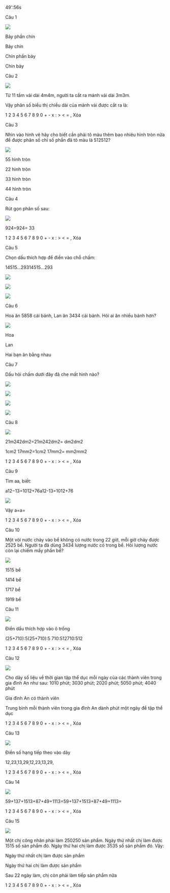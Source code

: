 49':56s

Câu 1

![](https://onthi123.vn/public/uploads/1h/ii21.png)

Bảy phần chín

Bảy chín

Chín phần bảy

Chín bảy

Câu 2

![](https://onthi123.vn/public/uploads/1h/ii22.png)

Từ 11 tấm vải dài 4m4m, người ta cắt ra mảnh vải dài 3m3m. 

Vậy phân số biểu thị chiều dài của mảnh vải được cắt ra là: 

1 2 3 4 5 6 7 8 9 0 + - x : > < = , Xóa

Câu 3

Nhìn vào hình vẽ hãy cho biết cần phải tô màu thêm bao nhiêu hình tròn nữa để được phân số chỉ số phần đã tô màu là 512512?

![](https://onthi123.vn/public/uploads/1h/ii23.png)

55 hình tròn

22 hình tròn

33 hình tròn

44 hình tròn

Câu 4

Rút gọn phân số sau:

![](https://onthi123.vn/public/uploads/1h/ii24.png)

924=924= 33

1 2 3 4 5 6 7 8 9 0 + - x : > < = , Xóa

Câu 5

Chọn dấu thích hợp để điền vào chỗ chấm:

14515...29314515...293

![](https://onthi123.vn/public/uploads/1h/ii251.png)

![](https://onthi123.vn/public/uploads/1h/ii252.png)

![](https://onthi123.vn/public/uploads/1h/ii253.png)

Câu 6

Hoa ăn 5858 cái bánh, Lan ăn 3434 cái bánh. Hỏi ai ăn nhiều bánh hơn?

![](https://onthi123.vn/public/uploads/1h/ii26_2.png)

Hoa

Lan

Hai bạn ăn bằng nhau

Câu 7

Dấu hỏi chấm dưới đây đã che mất hình nào?

![](https://onthi123.vn/public/uploads/1h/ii27.png)

![](https://onthi123.vn/public/uploads/1h/ii271.png)

![](https://onthi123.vn/public/uploads/1h/ii272.png)

![](https://onthi123.vn/public/uploads/1h/ii273.png)

Câu 8

![](https://onthi123.vn/public/uploads/1h/ii28.png)

21m242dm2=21m242dm2= dm2dm2

1cm2 17mm2=1cm2 17mm2=  mm2mm2

1 2 3 4 5 6 7 8 9 0 + - x : > < = , Xóa

Câu 9

Tìm aa, biết:

a12−13=1012+76a12-13=1012+76

![](https://onthi123.vn/public/uploads/1h/ii29.png)

Vậy a=a=  

1 2 3 4 5 6 7 8 9 0 + - x : > < = , Xóa

Câu 10

Một vòi nước chảy vào bể không có nước trong 22 giờ, mỗi giờ chảy được 2525 bể. Người ta đã dùng 3434 lượng nước có trong bể. Hỏi lượng nước còn lại chiếm mấy phần bể?

![](https://onthi123.vn/public/uploads/1h/ii30.png)

1515 bể

1414 bể

1717 bể

1919 bể

Câu 11

![](https://onthi123.vn/public/uploads/1h/ii31.png)

Điền dấu thích hợp vào ô trống

(25+710):5(25+710):5  710:512710:512

1 2 3 4 5 6 7 8 9 0 + - x : > < = , Xóa

Câu 12

![](https://onthi123.vn/public/uploads/1h/ii32.png)

Cho dãy số liệu về thời gian tập thể dục mỗi ngày của các thành viên trong gia đình An như sau: 1010 phút; 3030 phút; 2020 phút; 5050 phút; 4040 phút

Gia đình An có  thành viên

Trung bình mỗi thành viên trong gia đình An dành  phút một ngày để tập thể dục

1 2 3 4 5 6 7 8 9 0 + - x : > < = , Xóa

Câu 13

![](https://onthi123.vn/public/uploads/1h/ii33.png)

Điền số hạng tiếp theo vào dãy

12,23,13,29,12,23,13,29,

1 2 3 4 5 6 7 8 9 0 + - x : > < = , Xóa

Câu 14

![](https://onthi123.vn/public/uploads/1h/ii34.png)

59+137+1513+87+49+1113=59+137+1513+87+49+1113=  

1 2 3 4 5 6 7 8 9 0 + - x : > < = , Xóa

Câu 15

![](https://onthi123.vn/public/uploads/1h/ii36.png)

Một chị công nhân phải làm 250250 sản phẩm. Ngày thứ nhất chị làm được 1515 số sản phẩm đó. Ngày thứ hai chị làm được 3535 số sản phẩm đó. Vậy:

Ngày thứ nhất chị làm được  sản phẩm

Ngày thứ hai chị làm được  sản phẩm

Sau 22 ngày làm, chị còn phải làm tiếp  sản phẩm nữa

1 2 3 4 5 6 7 8 9 0 + - x : > < = , Xóa
